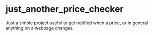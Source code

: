 # just_another_price_checker
Just a simple project useful to get notified when a price, or in general anything on a webpage changes.
